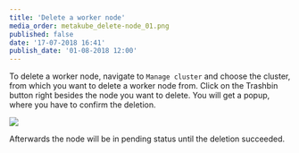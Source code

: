 ```yaml
---
title: 'Delete a worker node'
media_order: metakube_delete-node_01.png
published: false
date: '17-07-2018 16:41'
publish_date: '01-08-2018 12:00'
---
```


To delete a worker node, navigate to `Manage cluster` and choose the cluster, from which you want to delete a worker node from.
Click on the Trashbin button right besides the node you want to delete. You will get a popup, where you have to confirm the deletion.

![](metakube_delete-node_01.png)

Afterwards the node will be in pending status until the deletion succeeded.
